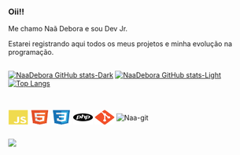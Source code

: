 ### Oii!!
Me chamo Naã Debora e sou Dev Jr.

Estarei registrando aqui todos os meus projetos e minha evolução na programação.

##

<!--
**NaaDebora/NaaDebora** is a ✨ _special_ ✨ repository because its `README.md` (this file) appears on your GitHub profile.

Here are some ideas to get you started:

- 🔭 I’m currently working on ...
- 🌱 I’m currently learning ...
- 👯 I’m looking to collaborate on ...
- 🤔 I’m looking for help with ...
- 💬 Ask me about ...
- 📫 How to reach me: ...
- 😄 Pronouns: ...
- ⚡ Fun fact: ...
-->

[![NaaDebora GitHub stats-Dark](https://github-readme-stats.vercel.app/api?username=NaaDebora&show_icons=true&theme=tokyonight)](https://github.com/NaaDebora/github-readme-stats#gh-dark-mode-only)
[![NaaDebora GitHub stats-Light](https://github-readme-stats.vercel.app/api?username=NaaDebora&show_icons=true&theme=tokyonight)](https://github.com/NaaDebora/github-readme-stats#gh-light-mode-only)
[![Top Langs](https://github-readme-stats.vercel.app/api/top-langs/?username=NaaDebora&layout=donut&theme=tokyonight)](https://github.com/anuraghazra/github-readme-stats)


##

<div style="display: inline_block"><br>
  <img align="center" alt="Naa-Js" height="30" width="40" src="https://raw.githubusercontent.com/devicons/devicon/master/icons/javascript/javascript-plain.svg">
  <img align="center" alt="Naa-HTML" height="30" width="40" src="https://raw.githubusercontent.com/devicons/devicon/master/icons/html5/html5-original.svg">
  <img align="center" alt="Naa-CSS" height="30" width="40" src="https://raw.githubusercontent.com/devicons/devicon/master/icons/css3/css3-original.svg">
  <img align="center" alt="Naa-Php" height="30" width="40" src="https://raw.githubusercontent.com/devicons/devicon/1119b9f84c0290e0f0b38982099a2bd027a48bf1/icons/php/php-plain.svg">
   <img align="center" alt="Naa-git" height="30" width="40" src="https://raw.githubusercontent.com/devicons/devicon/1119b9f84c0290e0f0b38982099a2bd027a48bf1/icons/git/git-original.svg">
   <img align="center" alt="Naa-git" height="30" width="40" src="https://cdn.worldvectorlogo.com/logos/laravel-2.svg">
</div>


  ##
 
<div> 
  <a href="https://instagram.com/naadebora?igshid=MmIzYWVlNDQ5Yg==" target="_blank"><img src="https://img.shields.io/badge/-Instagram-%23E4405F?style=for-the-badge&logo=instagram&logoColor=white" target="_blank"></a>
</div>

##



